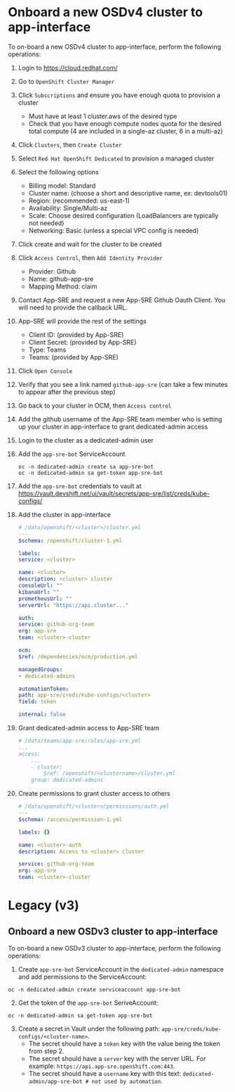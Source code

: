 # Onboard a new OSDv4 cluster to app-interface

To on-board a new OSDv4 cluster to app-interface, perform the following operations:

1. Login to https://cloud.redhat.com/

1. Go to `OpenShift Cluster Manager`

1. Click `Subscriptions` and ensure you have enough quota to provision a cluster
    
    - Must have at least 1 cluster.aws of the desired type
    - Check that you have enough compute nodes quota for the desired total compute (4 are included in a single-az cluster, 6 in a multi-az)

1. Click `Clusters`, then `Create Cluster`

1. Select `Red Hat OpenShift Dedicated` to provision a managed cluster

1. Select the following options

    - Billing model: Standard
    - Cluster name: (choose a short and descriptive name, ex: devtools01)
    - Region: (recommended: us-east-1)
    - Availability: Single/Multi-az
    - Scale: Choose desired configuration (LoadBalancers are typically not needed)
    - Networking: Basic (unless a special VPC config is needed)

1. Click create and wait for the cluster to be created

1. Click `Access Control`, then `Add Identity Provider`

    - Provider: Github
    - Name: github-app-sre
    - Mapping Method: claim

1. Contact App-SRE and request a new App-SRE Github Oauth Client. You will need to provide the callback URL.

1. App-SRE will provide the rest of the settings

    - Client ID: (provided by App-SRE)
    - Client Secret: (provided by App-SRE)
    - Type: Teams
    - Teams: (provided by App-SRE)

1. Click `Open Console`

1. Verify that you see a link named `github-app-sre` (can take a few minutes to appear after the previous step)

1. Go back to your cluster in OCM, then `Access control`

1. Add the github username of the App-SRE team member who is setting up your cluster in app-interface to grant dedicated-admin access

1. Login to the cluster as a dedicated-admin user

1. Add the `app-sre-bot` ServiceAccount

    ```shell
    oc -n dedicated-admin create sa app-sre-bot
    oc -n dedicated-admin sa get-token app-sre-bot
    ```

1. Add the `app-sre-bot` credentials to vault at https://vault.devshift.net/ui/vault/secrets/app-sre/list/creds/kube-configs/

1. Add the cluster in app-interface

    ```yaml
    # /data/openshift/<cluster>/cluster.yml
    ---
    $schema: /openshift/cluster-1.yml

    labels:
    service: <cluster>

    name: <cluster>
    description: <cluster> cluster
    consoleUrl: ""
    kibanaUrl: ""
    prometheusUrl: ""
    serverUrl: "https://api.cluster..."

    auth:
    service: github-org-team
    org: app-sre
    team: <cluster>-cluster

    ocm:
    $ref: /dependencies/ocm/production.yml

    managedGroups:
    - dedicated-admins

    automationToken:
    path: app-sre/creds/kube-configs/<cluster>
    field: token

    internal: false
    ```

1. Grant dedicated-admin access to App-SRE team

    ```yaml
    # /data/teams/app-sre/roles/app-sre.yml
    ...
    access:
        ...
        - cluster:
            $ref: /openshift/<clustername>/cluster.yml
        group: dedicated-admins
    ```

1. Create permissions to grant cluster access to others

    ```yaml
    # /data/openshift/<cluster>/permissions/auth.yml
    ---
    $schema: /access/permission-1.yml

    labels: {}

    name: <cluster>-auth
    description: Access to <cluster> cluster

    service: github-org-team
    org: app-sre
    team: <cluster>-cluster
    ```

# Legacy (v3)

## Onboard a new OSDv3 cluster to app-interface

To on-board a new OSDv3 cluster to app-interface, perform the following operations:

1. Create `app-sre-bot` ServiceAccount in the `dedicated-admin` namespace and add permissions to the ServiceAccount:

```shell
oc -n dedicated-admin create serviceaccount app-sre-bot
```

2. Get the token of the `app-sre-bot` SeriveAccount:

```shell
oc -n dedicated-admin sa get-token app-sre-bot
```

3. Create a secret in Vault under the following path: `app-sre/creds/kube-configs/<cluster-name>`.
    * The secret should have a `token` key with the value being the token from step 2.
    * The secret should have a `server` key with the server URL. For example: `https://api.app-sre.openshift.com:443`.
    * The secret should have a `username` key with this text: `dedicated-admin/app-sre-bot # not used by automation`.
